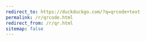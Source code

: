 ```yaml
---
redirect_to: https://duckduckgo.com/?q=qrcode+text
permalink: /r/qrcode.html
redirect_from: /r/qr.html
sitemap: false
---
```

